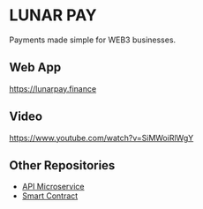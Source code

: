 # LUNAR PAY
Payments made simple for WEB3 businesses.

## Web App

https://lunarpay.finance

## Video

https://www.youtube.com/watch?v=SiMWoiRlWgY

## Other Repositories
- [API Microservice](https://github.com/esdt-space/lunar-pay-microservice)
- [Smart Contract](https://github.com/esdt-space/lunar-pay-sc)